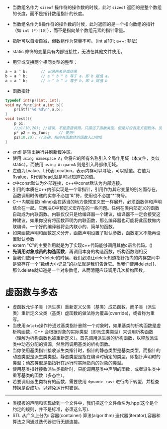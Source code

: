 - 当数组名作为 `sizeof` 操作符的操作数的时候，此时 `sizeof` 返回的是整个数组的长度，而不是指针数组指针的长度。
- 当数组名作为&操作符的操作数的时候，此时返回的是一个指向数组的指针（如 `int (*)[10]`），而不是指向某个数组元素的指针常量。
- 指针可以自增自减，但数组作为常量不可。（int a[10]; a++; 非法）
- static 修饰的变量具有内部链接性，无法在其他文件使用。

- 用异或交换两个相同类型的整型：

```c++
a = a ^ b;		// 记录两者异或结果
b = a ^ b;		// a ^ b ^ b 等于 a，即 b 赋值 a。
a = a ^ b;		// a ^ b ^ a 等于 b，即 a 赋值 b
```

- 函数指针

```c++
typedef int(p)(int, int);
void my_func(int a,int b){
	printf("%d %d\n",a,b);
}
void test(){
	p p1;
	//p1(10,20); //错误，不能直接调用，只描述了函数类型，但是并没有定义函数体，没有函数体无法调用
	p* p2 = my_func;	// 要用*
	p2(10,20); //正确，指向有函数体的函数入口地址
}
```

- endl 是输出换行并刷新缓冲区。
- 使用 `using namespace A;` 会将它的所有名称引入全局作用域（本文件，类似static）。而使用 `using A::parmA` 则是引入局部作用域。
-   左值为Lvalue，L代表Location，表示内存可以寻址，可以赋值。右值为Rvalue，R代表Read,就是可以知道它的值。
- c中const默认为外部连接，c++中const默认为内部连接。
- 引用的本质在c++内部实现是一个常指针，引用作为其它变量的别名而存在，函数调用时传递的实参不必加“&”符，使用也不必加“*”符号。
- C++内联函数(inline)会在适当的地方像预定义宏一样展开，必须函数体和声明结合在一起。它解决C中预定义宏存在的一些问题。任何在类内部定义的函数自动成为内联函数。内联仅仅只是给编译器一个建议，编译器不一定会接受这种建议，如果你没有将函数声明为内联函数，那么编译器也可能将此函数做内联编译。一个好的编译器将会内联小的、简单的函数。
- 如果函数声明和函数定义分开，函数声明设置了默认参数，函数定义不能再设置默认参数
- extern "C"的主要作用就是为了实现c++代码能够调用其他c语言代码。()
- **先调用对象成员的构造函数**，再调用本身的构造函数，析构函数则相反
- 当我们使用一个delete的时候，我们必须让delete知道指针指向的内存空间中是否存在一个“数组大小记录”的办法就是我们告诉它。当我们使用delete[]，那么delete就知道是一个对象数组，从而清楚应该调用几次析构函数。

# 虚函数与多态

- 虚函数允许子类（派生类）重新定义父类（基类）成员函数，而子类（派生类）重新定义父类（基类）虚函数的做法称为覆盖(override)，或者称为重写。
- 当使用`delete`操作符通过基类指针删除一个对象时，如果基类的析构函数是虚析构函数，C++ 会根据对象的实际类型（即派生类类型）来调用析构函数（理解为析构函数也被重新定义）。首先调用派生类的析构函数，以释放派生类中动态分配的资源，然后再调用基类的析构函数。
- 当你使用基类指针接收派生类指针时，指针的静态类型是基类类型，而指针的动态类型是派生类类型。静态类型是指在编译时确定的类型，即指针声明时的类型；动态类型是指指针在运行时实际指向的对象的类型。
- 使用基类指针接收派生类指针时，只能调用基类中声明的函数，或者派生类中重写基类的函数（多态性）。
- 若要调用派生类特有的函数，需要使用 `dynamic_cast` 进行向下转型，并检查转换是否成功，以避免运行时错误。



---

- 类模板的声明和实现放到一个文件中，我们把这个文件命名为.hpp(这个是个约定的规则，并不是标准，必须这么写).
- STL 从广义上分为: 容器(container) 算法(algorithm) 迭代器(iterator),容器和算法之间通过迭代器进行无缝连接。



